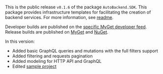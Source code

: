 This is the public release `v0.1.6` of the package `AutoBackend.SDK`.
This package provides infrastructure templates for facilitating the creation of backend services.
For more information, see [readme](https://github.com/vorobalek/autobackend/blob/main/README.md).

Developer builds are published on the
[specific MyGet developer feed](https://www.myget.org/feed/autobackend-dev/package/nuget/AutoBackend.SDK).
Release builds are published on
[MyGet](https://www.myget.org/feed/autobackend/package/nuget/AutoBackend.SDK)
and [NuGet](https://www.nuget.org/packages/AutoBackend.SDK).

In this version:

- Added basic GraphQL queries and mutations with the full filters support
- Added filtering and requests pagination
- Added modeling for HTTP API and GraphQL
- Edited [sample project](src/samples/Sample)